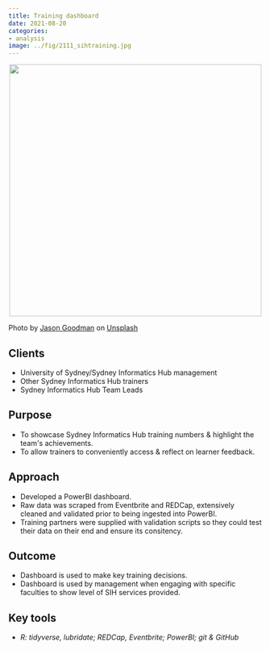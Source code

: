 ```yaml
---
title: Training dashboard
date: 2021-08-20
categories: 
- analysis
image: ../fig/2111_sihtraining.jpg
---
```


<p align="center">
<img src="https://daryavanichkina.com/fig/2111_sihtraining.jpg" width="500" />
</p>
Photo by <a href="https://unsplash.com/@jasongoodman_youxventures?utm_source=unsplash&utm_medium=referral&utm_content=creditCopyText">Jason Goodman</a> on <a href="https://unsplash.com/s/photos/training?utm_source=unsplash&utm_medium=referral&utm_content=creditCopyText">Unsplash</a>
  

## Clients

- University of Sydney/Sydney Informatics Hub management
- Other Sydney Informatics Hub trainers
- Sydney Informatics Hub Team Leads

## Purpose

- To showcase Sydney Informatics Hub training numbers & highlight the team's achievements.
- To allow trainers to conveniently access & reflect on learner feedback.

## Approach

- Developed a PowerBI dashboard.
- Raw data was scraped from Eventbrite and REDCap, extensively cleaned  and validated prior to being ingested into PowerBI.
- Training partners were supplied with validation scripts so they could test their data on their end and ensure its consitency.

## Outcome

- Dashboard is used to make key training decisions.
- Dashboard is used by management when engaging with specific faculties to show level of SIH services provided.

## Key tools

- *R: tidyverse, lubridate; REDCap, Eventbrite; PowerBI; git & GitHub*